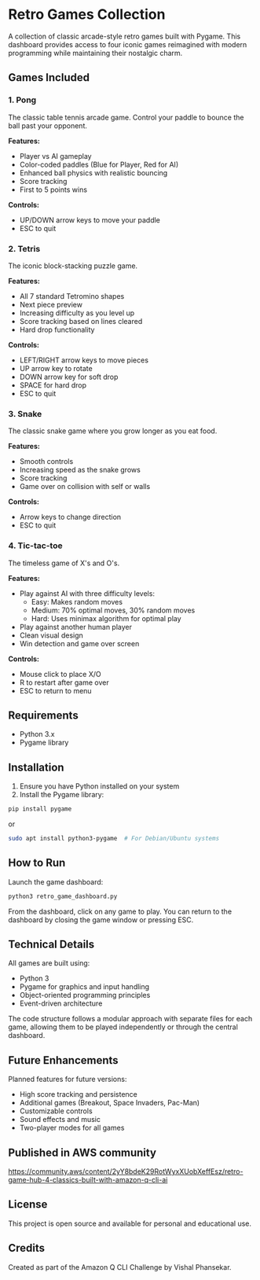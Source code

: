# Retro Games Collection

A collection of classic arcade-style retro games built with Pygame. This dashboard provides access to four iconic games reimagined with modern programming while maintaining their nostalgic charm.


## Games Included

### 1. Pong
The classic table tennis arcade game. Control your paddle to bounce the ball past your opponent.

**Features:**
- Player vs AI gameplay
- Color-coded paddles (Blue for Player, Red for AI)
- Enhanced ball physics with realistic bouncing
- Score tracking
- First to 5 points wins

**Controls:**
- UP/DOWN arrow keys to move your paddle
- ESC to quit

### 2. Tetris
The iconic block-stacking puzzle game.

**Features:**
- All 7 standard Tetromino shapes
- Next piece preview
- Increasing difficulty as you level up
- Score tracking based on lines cleared
- Hard drop functionality

**Controls:**
- LEFT/RIGHT arrow keys to move pieces
- UP arrow key to rotate
- DOWN arrow key for soft drop
- SPACE for hard drop
- ESC to quit

### 3. Snake
The classic snake game where you grow longer as you eat food.

**Features:**
- Smooth controls
- Increasing speed as the snake grows
- Score tracking
- Game over on collision with self or walls

**Controls:**
- Arrow keys to change direction
- ESC to quit

### 4. Tic-tac-toe
The timeless game of X's and O's.

**Features:**
- Play against AI with three difficulty levels:
  - Easy: Makes random moves
  - Medium: 70% optimal moves, 30% random moves
  - Hard: Uses minimax algorithm for optimal play
- Play against another human player
- Clean visual design
- Win detection and game over screen

**Controls:**
- Mouse click to place X/O
- R to restart after game over
- ESC to return to menu

## Requirements
- Python 3.x
- Pygame library

## Installation

1. Ensure you have Python installed on your system
2. Install the Pygame library:
```bash
pip install pygame
```
or
```bash
sudo apt install python3-pygame  # For Debian/Ubuntu systems
```

## How to Run

Launch the game dashboard:
```bash
python3 retro_game_dashboard.py
```

From the dashboard, click on any game to play. You can return to the dashboard by closing the game window or pressing ESC.

## Technical Details

All games are built using:
- Python 3
- Pygame for graphics and input handling
- Object-oriented programming principles
- Event-driven architecture

The code structure follows a modular approach with separate files for each game, allowing them to be played independently or through the central dashboard.

## Future Enhancements

Planned features for future versions:
- High score tracking and persistence
- Additional games (Breakout, Space Invaders, Pac-Man)
- Customizable controls
- Sound effects and music
- Two-player modes for all games

## Published in AWS community
https://community.aws/content/2yY8bdeK29RotWyxXUobXeffEsz/retro-game-hub-4-classics-built-with-amazon-q-cli-ai 

## License
This project is open source and available for personal and educational use.

## Credits
Created as part of the Amazon Q CLI Challenge by Vishal Phansekar.


